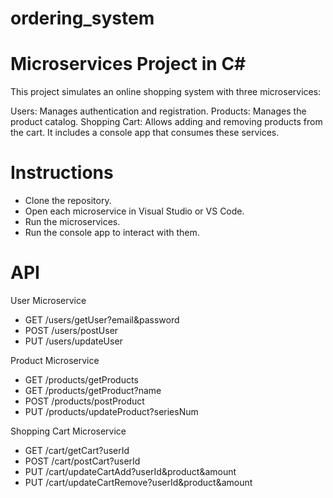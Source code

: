 # ordering_system
# Microservices Project in C#
This project simulates an online shopping system with three microservices:

Users: Manages authentication and registration.
Products: Manages the product catalog.
Shopping Cart: Allows adding and removing products from the cart.
It includes a console app that consumes these services.

# Instructions

* Clone the repository.
* Open each microservice in Visual Studio or VS Code.
* Run the microservices.
* Run the console app to interact with them.

# API
User Microservice

* GET /users/getUser?email&password
* POST /users/postUser
* PUT /users/updateUser

Product Microservice

* GET /products/getProducts
* GET /products/getProduct?name
* POST /products/postProduct
* PUT /products/updateProduct?seriesNum

Shopping Cart Microservice

* GET /cart/getCart?userId
* POST /cart/postCart?userId
* PUT /cart/updateCartAdd?userId&product&amount
* PUT /cart/updateCartRemove?userId&product&amount
